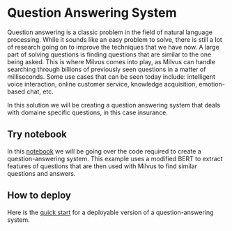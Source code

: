 # Question Answering System
Question answering is a classic problem in the field of natural language processing. While it sounds like an easy problem to solve, there is still a lot of research going on to improve the techniques that we have now. A large part of solving questions is finding questions that are similar to the one being asked. This is where Milvus comes into play, as Milvus can handle searching through billions of previously seen questions in a matter of milliseconds. Some use cases that can be seen today include: intelligent voice interaction, online customer service, knowledge acquisition, emotion-based chat, etc.

In this solution we will be creating a question answering system that deals with domaine specific questions, in this case insurance.

## Try notebook

In this [notebook](question_answering.ipynb) we will be going over the code required to create a question-answering system. This example uses a modified BERT to extract features of questions that are then used with Milvus to find similar questions and answers. 

## How to deploy

Here is the [quick start](./quick_deploy/README.md) for a deployable version of a question-answering system.

